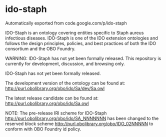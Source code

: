 # ido-staph
Automatically exported from code.google.com/p/ido-staph

IDO-Staph is an ontology covering entities specific to Staph aureus infectious diseases. IDO-Staph is one of the IDO extension ontologies and follows the design principles, policies, and best practices of both the IDO consortium and the OBO Foundry.

WARNING: IDO-Staph has not yet been formally released. This repository is currently for development, discussion, and browsing only.

IDO-Staph has not yet been formally released.

The development version of the ontology can be found at: http://purl.obolibrary.org/obo/ido/Sa/dev/Sa.owl

The latest release candidate can be found at: http://purl.obolibrary.org/obo/ido/Sa.owl

NOTE: The pre-release IRI scheme for IDO-Staph http://purl.obolibrary.org/obo/ido/SA_NNNNNNN has been changed to the reserved block scheme http://purl.obolibrary.org/obo/IDO_02NNNNN to conform with OBO Foundry id policy.
